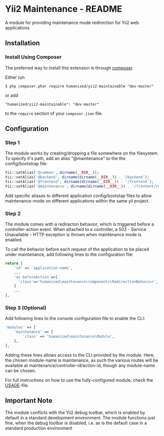 # Yii2 Maintenance - README

A module for providing maintenance mode redirection for Yii2 web applications

## Installation

### Install Using Composer

The preferred way to install this extension is through [composer](http://getcomposer.org/download/).

Either run

```
$ php composer.phar require humanized/yii2-maintainable "dev-master"
```

or add

```
"humanized/yii2-maintainable": "dev-master"
```

to the ```require``` section of your `composer.json` file.

## Configuration

### Step 1

The module works by creating/dropping a file somewhere on the filesystem. To specify it's path, add an alias "@maintenance" to the the config/bootstrap file:

```php
Yii::setAlias('@common', dirname(__DIR__));
Yii::setAlias('@backend', dirname(dirname(__DIR__)) . '/backend');
Yii::setAlias('@frontend', dirname(dirname(__DIR__)) . '/frontend');
Yii::setAlias('@maintenance', dirname(dirname(__DIR__)) . '/frontent/runtime/maintenance');
```

Add specific aliases to different application config/bootstap files to allow maintenance-mode on different applications within the same yii project.


### Step 2

The module comes with a redirecton behavior, which is triggered before a controller-action event. When attached to a controller, a 503 - Service Unavailable - HTTP exception is thrown when maintenance mode is enabled. 

To call the behavior before each request of the application to be placed under maintenance, add following lines to the configuration file:

```php
return [
    'id' => 'application-name',
    ...
    'as beforeAction'=>[ 
      'class'=>'humanized\maintenance\components\RedirectionBehavior',
    ]
    ...
],
```

### Step 3 (Optional)

Add following lines to the console configuration file to enable the CLI:

```php
'modules' => [
    'maintenance' => [
        'class' => 'humanized\maintenance\Module',
    ],
],
```

Adding these lines allows access to the CLI provided by the module. 
Here, the chosen module-name is maintenance, as such the various routes will be available at maintenance/controller-id/action-id, though any module-name can be chosen.

For full instructions on how to use the fully-configured module, check the [USAGE](USAGE.md)-file.

## Important Note

The module conflicts with the Yii2 debug toolbar, which is enabled by default in a standard development environment. The module functions just fine, when the debug toolbar is disabled, i.e. as is the default case in a standard production environment
